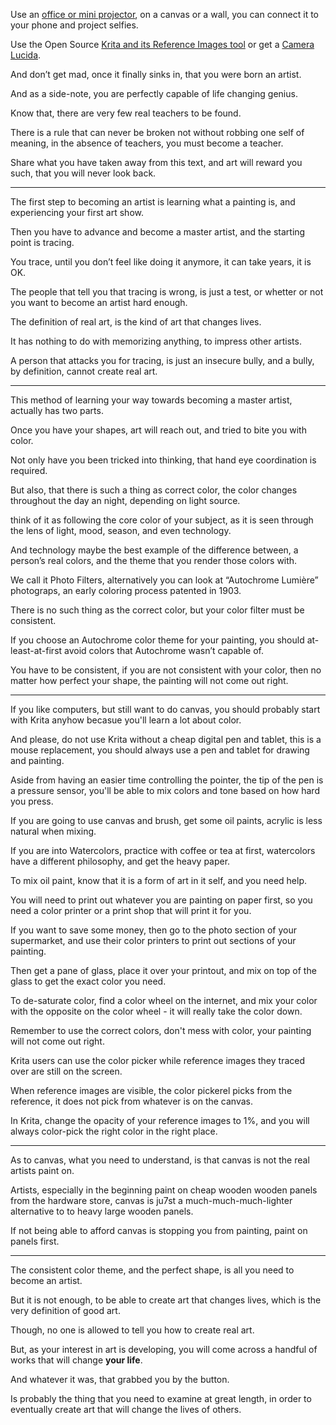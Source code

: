Use an [office or mini projector][0], on a canvas or a wall,
you can connect it to your phone and project selfies.

Use the Open Source [Krita and its Reference Images tool][1]
or get a [Camera Lucida][2].

And don’t get mad, once it finally sinks in,
that you were born an artist.

And as a side-note,
you are perfectly capable of life changing genius.

Know that,
there are very few real teachers to be found.

There is a rule that can never be broken not without robbing one self of meaning,
in the absence of teachers, you must become a teacher.

Share what you have taken away from this text,
and art will reward you such, that you will never look back.

---

The first step to becoming an artist is learning what a painting is,
and experiencing your first art show.

Then you have to advance and become a master artist,
and the starting point is tracing.

You trace, until you don’t feel like doing it anymore,
it can take years, it is OK.

The people that tell you that tracing is wrong,
is just a test, or whetter or not you want to become an artist hard enough.

The definition of real art,
is the kind of art that changes lives.

It has nothing to do with memorizing anything,
to impress other artists.

A person that attacks you for tracing, is just an insecure bully,
and a bully, by definition, cannot create real art.

---

This method of learning your way towards becoming a master artist,
actually has two parts.

Once you have your shapes, art will reach out,
and tried to bite you with color.

Not only have you been tricked into thinking,
that hand eye coordination is required.

But also, that there is such a thing as correct color,
the color changes throughout the day an night, depending on light source.

think of it as following the core color of your subject,
as it is seen through the lens of light, mood, season, and even technology.

And technology maybe the best example of the difference between,
a person’s real colors, and the theme that you render those colors with.

We call it Photo Filters, alternatively you can look at “Autochrome Lumière” photograps,
an early coloring process patented in 1903.

There is no such thing as the correct color,
but your color filter must be consistent.

If you choose an Autochrome color theme for your painting,
you should at-least-at-first avoid colors that Autochrome wasn’t capable of.

You have to be consistent, if you are not consistent with your color,
then no matter how perfect your shape, the painting will not come out right.

---

If you like computers, but still want to do canvas,
you should probably start with Krita anyhow becasue you'll learn a lot about color.

And please, do not use Krita without a cheap digital pen and tablet,
this is a mouse replacement, you should always use a pen and tablet for drawing and painting.

Aside from having an easier time controlling the pointer, the tip of the pen is a pressure sensor,
you'll be able to mix colors and tone based on how hard you press.

If you are going to use canvas and brush,
get some oil paints, acrylic is less natural when mixing.

If you are into Watercolors, practice with coffee or tea at first,
watercolors have a different philosophy, and get the heavy paper.

To mix oil paint, know that it is a form of art in it self,
and you need help.

You will need to print out whatever you are painting on paper first,
so you need a color printer or a print shop that will print it for you.

If you want to save some money, then go to the photo section of your supermarket,
and use their color printers to print out sections of your painting.

Then get a pane of glass,
place it over your printout, and mix on top of the glass to get the exact color you need.

To de-saturate color, find a color wheel on the internet,
and mix your color with the opposite on the color wheel - it will really take the color down.

Remember to use the correct colors,
don't mess with color, your painting will not come out right.

Krita users can use the color picker
while reference images they traced over are still on the screen.

When reference images are visible, the color pickerel picks from the reference,
it does not pick from whatever is on the canvas.

In Krita, change the opacity of your reference images to 1%,
and you will always color-pick the right color in the right place.

---

As to canvas, what you need to understand,
is that canvas is not the real artists paint on.

Artists, especially in the beginning paint on cheap wooden wooden panels from the hardware store,
canvas is ju7st a much-much-much-lighter alternative to to heavy large wooden panels.

If not being able to afford canvas is stopping you from painting,
paint on panels first.

---

The consistent color theme,
and the perfect shape, is all you need to become an artist.

But it is not enough, to be able to create art that changes lives,
which is the very definition of good art.

Though,
no one is allowed to tell you how to create real art.

But, as your interest in art is developing,
you will come across a handful of works that will change __your life__.

And whatever it was,
that grabbed you by the button.

Is probably the thing that you need to examine at great length,
in order to eventually create art that will change the lives of others.

[0]: https://www.amazon.com/s?k=mini+pico+portable+projector
[1]: https://www.youtube.com/results?search_query=Krita+Reference+Images
[2]: https://en.wikipedia.org/wiki/Camera_lucida
